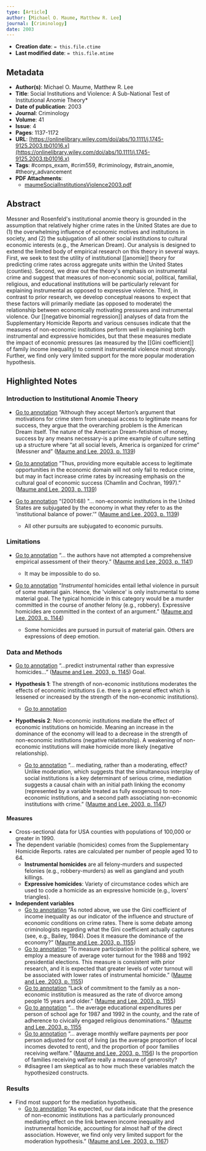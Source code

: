 ```yaml
---
type: [Article]
author: [Michael O. Maume, Matthew R. Lee]
journal: [Criminology]
date: 2003
---
```


* **Creation date**: `= this.file.ctime`
* **Last modified date**: `= this.file.mtime`

## Metadata

* **Author(s)**: Michael O. Maume, Matthew R. Lee
* **Title**: Social Institutions and Violence: A Sub-National Test of Institutional Anomie Theory*
* **Date of publication**: 2003
* **Journal**: Criminology
* **Volume**: 41
* **Issue**: 4
* **Pages**: 1137-1172
* **URL**: [https://onlinelibrary.wiley.com/doi/abs/10.1111/j.1745-9125.2003.tb01016.x](https://onlinelibrary.wiley.com/doi/abs/10.1111/j.1745-9125.2003.tb01016.x)
* **Tags**: #comps_exam, #crim559, #criminology, #strain_anomie, #theory_advancement
* **PDF Attachments**:
  * [maumeSocialInstitutionsViolence2003.pdf](zotero://open-pdf/library/items/TK3T65KF)

## Abstract

Messner and Rosenfeld's institutional anomie theory is grounded in the assumption that relatively higher crime rates in the United States are due to (1) the overwhelming influence of economic motives and institutions in society, and (2) the subjugation of all other social institutions to cultural economic interests (e.g., the American Dream). Our analysis is designed to extend the limited body of empirical research on this theory in several ways. First, we seek to test the utility of institutional [[anomie]] theory for predicting crime rates across aggregate units within the United States (counties). Second, we draw out the theory's emphasis on instrumental crime and suggest that measures of non-economic social, political, familial, religious, and educational institutions will be particularly relevant for explaining instrumental as opposed to expressive violence. Third, in contrast to prior research, we develop conceptual reasons to expect that these factors will primarily mediate (as opposed to moderate) the relationship between economically motivating pressures and instrumental violence. Our [[negative binomial regression]] analyses of data from the Supplementary Homicide Reports and various censuses indicate that the measures of non-economic institutions perform well in explaining both instrumental and expressive homicides, but that these measures mediate the impact of economic pressures (as measured by the [[Gini coefficient]] of family income inequality) to commit instrumental violence most strongly. Further, we find only very limited support for the more popular moderation hypothesis.

## Highlighted Notes

### Introduction to Institutional Anomie Theory

* [Go to annotation](zotero://open-pdf/library/items/TK3T65KF?page=1139&annotation=WISF6EHT) “Although they accept Merton’s argument that motivations for crime stem from unequal access to legitimate means for success, they argue that the overarching problem is the American Dream itself. The nature of the American Dream-fetishism of money, success by any means necessary-is a prime example of culture setting up a structure where “at all social levels, America is organized for crime” (Messner and” ([Maume and Lee, 2003, p. 1139](zotero://select/library/items/ITZ5HPR8))
  
* [Go to annotation](zotero://open-pdf/library/items/TK3T65KF?page=1139&annotation=FNMRXAYS) “Thus, providing more equitable access to legitimate opportunities in the economic domain will not only fail to reduce crime, but may in fact increase crime rates by increasing emphasis on the cultural goal of economic success (Chamlin and Cochran, 1997).” ([Maume and Lee, 2003, p. 1139](zotero://select/library/items/ITZ5HPR8))
  
* [Go to annotation](zotero://open-pdf/library/items/TK3T65KF?page=1139&annotation=PSCHIYW3) “(2001:68) "... non-economic institutions in the United States are subjugated by the economy in what they refer to as the 'institutional balance of power.'” ([Maume and Lee, 2003, p. 1139](zotero://select/library/items/ITZ5HPR8))
	* All other pursuits are subjugated to economic pursuits.

### Limitations

* [Go to annotation](zotero://open-pdf/library/items/TK3T65KF?page=1141&annotation=GVL39PJ8) “... the authors have not attempted a comprehensive empirical assessment of their theory.” ([Maume and Lee, 2003, p. 1141](zotero://select/library/items/ITZ5HPR8))
	* It may be impossible to do so.
	  
* [Go to annotation](zotero://open-pdf/library/items/TK3T65KF?page=1144&annotation=MTN666LP) “*Instrumental* homicides entail lethal violence in pursuit of some material gain. Hence, the 'violence' is only instrumental to some material goal. The typical homicide in this category would be a murder committed in the course of another felony (e.g., robbery). Expressive homicides are committed in the context of an argument.” ([Maume and Lee, 2003, p. 1144](zotero://select/library/items/ITZ5HPR8))
	* Some homicides are pursued in pursuit of material gain. Others are expressions of deep emotion.

### Data and Methods

* [Go to annotation](zotero://open-pdf/library/items/TK3T65KF?page=1145&annotation=S8CRYEDY) “...predict instrumental rather than expressive homicides...” ([Maume and Lee, 2003, p. 1145](zotero://select/library/items/ITZ5HPR8)) Goal.
  
* **Hypothesis 1**: The strength of non-economic institutions moderates the effects of economic institutions (i.e. there is a general effect which is lessened or increased by the strength of the non-economic institutions).
	* [Go to annotation](zotero://open-pdf/library/items/TK3T65KF?page=1147&annotation=AXXEMMKX)
	  
* **Hypothesis 2**: Non-economic institutions mediate the effect of economic institutions on homicide. Meaning an increase in the dominance of the economy will lead to a decrease in the strength of non-economic institutions (negative relationship). A weakening of non-economic institutions will make homicide more likely (negative relationship).
	* [Go to annotation](zotero://open-pdf/library/items/TK3T65KF?page=1147&annotation=2N334R7P) “... mediating, rather than a moderating, effect? Unlike moderation, which suggests that the simultaneous interplay of social institutions is a key determinant of serious crime, mediation suggests a causal chain with an initial path linking the economy (represented by a variable treated as fully exogenous) to non-economic institutions, and a second path associating non-economic institutions with crime.” ([Maume and Lee, 2003, p. 1147](zotero://select/library/items/ITZ5HPR8))
	  
#### Measures

* Cross-sectional data for USA counties with populations of 100,000 or greater in 1990.
* The dependent variable (homicides) comes from the Supplementary Homicide Reports. rates are calculated per number of people aged 10 to 64.
	* **Instrumental homicides** are all felony-murders and suspected felonies (e.g., robbery-murders) as well as gangland and youth killings.
	* **Expressive homicides**: Variety of circumstance codes which are used to code a homicide as an expressive homicide (e.g., lovers' triangles).
* **Independent variables**
	* [Go to annotation](zotero://open-pdf/library/items/TK3T65KF?page=1155&annotation=JPNYNRUI) “As noted above, we use the Gini coefficient of income inequality as our indicator of the influence and structure of economic conditions on crime rates. There is some debate among criminologists regarding what the Gini coefficient actually captures (see, e.g., Bailey, 1984). Does it measure the dominance of the economy?” ([Maume and Lee, 2003, p. 1155](zotero://select/library/items/ITZ5HPR8))
	* [Go to annotation](zotero://open-pdf/library/items/TK3T65KF?page=1155&annotation=XY2W75XZ) “To measure participation in the political sphere, we employ a measure of average voter turnout for the 1988 and 1992 presidential elections. This measure is consistent with prior research, and it is expected that greater levels of voter turnout will be associated with lower rates of instrumental homicide.” ([Maume and Lee, 2003, p. 1155](zotero://select/library/items/ITZ5HPR8))
	* [Go to annotation](zotero://open-pdf/library/items/TK3T65KF?page=1155&annotation=H6F56KGS) “Lack of commitment to the family as a non-economic institution is measured as the rate of divorce among people 15 years and older.” ([Maume and Lee, 2003, p. 1155](zotero://select/library/items/ITZ5HPR8))
	* [Go to annotation](zotero://open-pdf/library/items/TK3T65KF?page=1155&annotation=C3LCB8WD) “... the average educational expenditures per person of school age for 1987 and 1992 in the county, and the rate of adherence to civically engaged religious denominations.” ([Maume and Lee, 2003, p. 1155](zotero://select/library/items/ITZ5HPR8)
	* [Go to annotation](zotero://open-pdf/library/items/TK3T65KF?page=1156&annotation=SACYP8SB) “... average monthly welfare payments per poor person adjusted for cost of living (as the average proportion of local incomes devoted to rent), and the proportion of poor families receiving welfare.” ([Maume and Lee, 2003, p. 1156](zotero://select/library/items/ITZ5HPR8)) Is the proportion of families receiving welfare really a measure of generosity?
	* #disagree I am skeptical as to how much these variables match the hypothesized constructs.

### Results

* Find most support for the mediation hypothesis.
	* [Go to annotation](zotero://open-pdf/library/items/TK3T65KF?page=1167&annotation=YPXQS4CR) “As expected, our data indicate that the presence of non-economic institutions has a particularly pronounced mediating effect on the link between income inequality and instrumental homicide, accounting for almost half of the direct association. However, we find only very limited support for the moderation hypothesis.” ([Maume and Lee, 2003, p. 1167](zotero://select/library/items/ITZ5HPR8))
